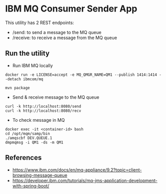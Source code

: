 # IBM MQ Consumer Sender App

This utility has 2 REST endpoints:
- /send: to send a message to the MQ queue
- /receive: to receive a message from the MQ queue

## Run the utility
- Run IBM MQ locally
```
docker run -e LICENSE=accept -e MQ_QMGR_NAME=QM1 --publish 1414:1414 --detach ibmcom/mq
```


```
mvn package

```
- Send & receive message to the MQ queue
```
curl -k http://localhost:8080/send
curl -k http://localhost:8080/recv
``` 
- To check message in MQ
```
docker exec -it <container-id> bash
cd /opt/mqm/samp/bin
./amqscbf DEV.QUEUE.1
dmpmqmsg -i QM1 -ds -m QM1
```

## References
- https://www.ibm.com/docs/en/mq-appliance/9.2?topic=client-browsing-message-queue
- https://developer.ibm.com/tutorials/mq-jms-application-development-with-spring-boot/